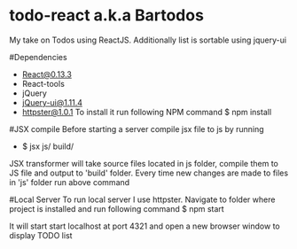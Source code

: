 # todo-react a.k.a Bartodos
My take on Todos using ReactJS. Additionally list is sortable using jquery-ui

#Dependencies
- React@0.13.3
- React-tools
- jQuery
- jQuery-ui@1.11.4
- httpster@1.0.1
To install it run following NPM command
$ npm install


#JSX compile
Before starting a server compile jsx file to js by running
- $ jsx js/ build/

JSX transformer will take source files located in js folder, compile them to JS file and output to 'build' folder.
Every time new changes are made to files in 'js' folder run above command

#Local Server
To run local server I use httpster.
Navigate to folder where project is installed and run following command
$ npm start

It will start start localhost at port 4321 and open a new browser window to display TODO list
